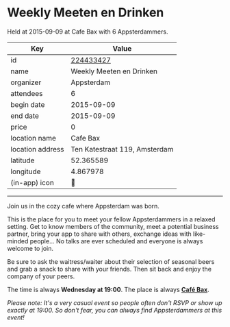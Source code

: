 # Weekly Meeten en Drinken
Held at 2015-09-09 at Cafe Bax with 6 Appsterdammers.
        
|Key|Value
|---|---|
|id|[224433427](https://www.meetup.com/appsterdam/events/224433427/)|
|name|Weekly Meeten en Drinken|
|organizer|Appsterdam|
|attendees|6|
|begin date|2015-09-09|
|end date|2015-09-09|
|price|0|
|location name|Cafe Bax|
|location address|Ten Katestraat 119, Amsterdam|
|latitude|52.365589|
|longitude|4.867978|
|(in-app) icon|🍺|

---

Join us in the cozy cafe where Appsterdam was born.

This is the place for you to meet your fellow Appsterdammers in a relaxed setting. Get to know members of the community, meet a potential business partner, bring your app to share with others, exchange ideas with like-minded people... No talks are ever scheduled and everyone is always welcome to join.

Be sure to ask the waitress/waiter about their selection of seasonal beers and grab a snack to share with your friends. Then sit back and enjoy the company of your peers.

The time is always **Wednesday at 19:00**. The place is always **[Café Bax](http://www.cafebax.nl/)**.

*Please note: It's a very casual event so people often don't RSVP or show up exactly at 19:00. So don't fear, you can *always* find Appsterdammers at this event!*


